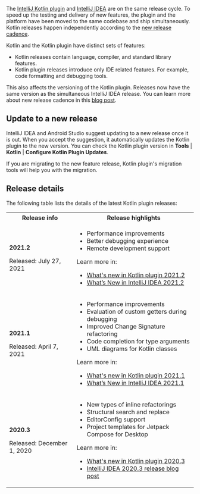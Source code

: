 [//]: # (title: Kotlin plugin releases)

The [IntelliJ Kotlin plugin](https://plugins.jetbrains.com/plugin/6954-kotlin) and [IntelliJ IDEA](https://www.jetbrains.com/idea/) are on the same release cycle. To speed up the testing and delivery of new features, the plugin and the platform have been moved to the same codebase and ship simultaneously. Kotlin releases happen independently according to the [new release cadence](https://blog.jetbrains.com/kotlin/2020/10/new-release-cadence-for-kotlin-and-the-intellij-kotlin-plugin/).

Kotlin and the Kotlin plugin have distinct sets of features:
* Kotlin releases contain language, compiler, and standard library features.
* Kotlin plugin releases introduce only IDE related features. For example, code formatting and debugging tools.

This also affects the versioning of the Kotlin plugin. Releases now have the same version as the simultaneous IntelliJ IDEA release.
You can learn more about new release cadence in this [blog post](https://blog.jetbrains.com/kotlin/2020/10/new-release-cadence-for-kotlin-and-the-intellij-kotlin-plugin/).

## Update to a new release

IntelliJ IDEA and Android Studio suggest updating to a new release once it is out. When you accept the suggestion,
it automatically updates the Kotlin plugin to the new version. You can check the Kotlin plugin version in **Tools** | **Kotlin** 
| **Configure Kotlin Plugin Updates**.

If you are migrating to the new feature release, Kotlin plugin's migration tools will help you with the migration.

## Release details

The following table lists the details of the latest Kotlin plugin releases: 

<table>
<tr>
<th>Release info</th>
<th>Release highlights</th>
</tr>
<tr>
<td>

**2021.2**

Released: July 27, 2021

</td>
<td>

* Performance improvements
* Better debugging experience
* Remote development support

Learn more in:
* [What's new in Kotlin plugin 2021.2](whatsnew-plugin-20212.md)
* [What’s New in IntelliJ IDEA 2021.2](https://www.jetbrains.com/idea/whatsnew/)

</td>
</tr>
<tr>
<td>

**2021.1**

Released: April 7, 2021

</td>
<td>

* Performance improvements
* Evaluation of custom getters during debugging
* Improved Change Signature refactoring
* Code completion for type arguments
* UML diagrams for Kotlin classes

Learn more in:
* [What's new in Kotlin plugin 2021.1](whatsnew-plugin-20211.md)
* [What’s New in IntelliJ IDEA 2021.1](https://www.jetbrains.com/idea/whatsnew/2021-1/)

</td>
</tr>
<tr>
<td>
    
**2020.3**

Released: December 1, 2020

</td>
<td>

* New types of inline refactorings
* Structural search and replace
* EditorConfig support
* Project templates for Jetpack Compose for Desktop

Learn more in:
* [What's new in Kotlin plugin 2020.3](whatsnew-plugin-20203.md)
* [IntelliJ IDEA 2020.3 release blog post](https://blog.jetbrains.com/idea/2020/12/intellij-idea-2020-3/)

</td>
</tr>
</table>